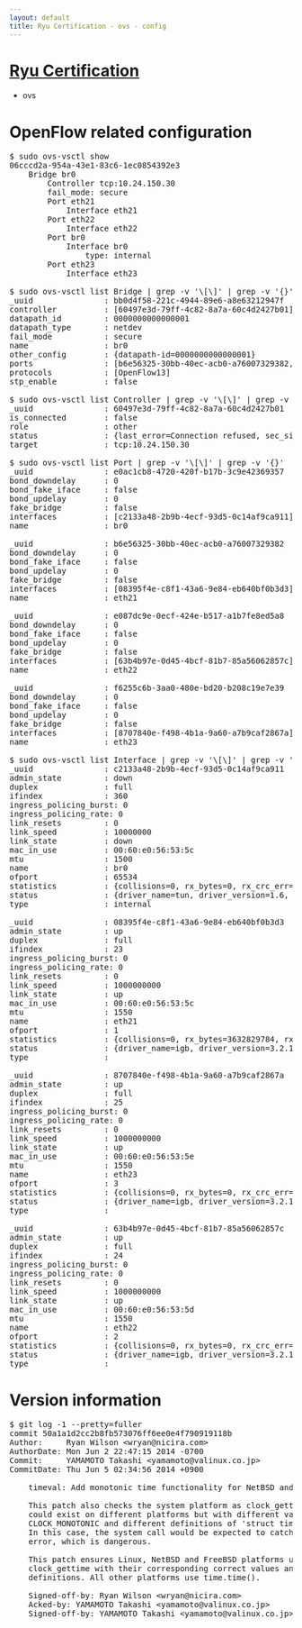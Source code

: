 ```yaml
---
layout: default
title: Ryu Certification - ovs - config
---
```

# [Ryu Certification](http://osrg.github.io/ryu/certification.html)
* ovs 

# OpenFlow related configuration
<pre>
$ sudo ovs-vsctl show
06cccd2a-954a-43e1-83c6-1ec0854392e3
    Bridge br0
        Controller tcp:10.24.150.30
        fail_mode: secure
        Port eth21
            Interface eth21
        Port eth22
            Interface eth22
        Port br0
            Interface br0
                type: internal
        Port eth23
            Interface eth23

$ sudo ovs-vsctl list Bridge | grep -v '\[\]' | grep -v '{}'
_uuid               : bb0d4f58-221c-4944-89e6-a8e63212947f
controller          : [60497e3d-79ff-4c82-8a7a-60c4d2427b01]
datapath_id         : 0000000000000001
datapath_type       : netdev
fail_mode           : secure
name                : br0
other_config        : {datapath-id=0000000000000001}
ports               : [b6e56325-30bb-40ec-acb0-a76007329382, e087dc9e-0ecf-424e-b517-a1b7fe8ed5a8, e0ac1cb8-4720-420f-b17b-3c9e42369357, f6255c6b-3aa0-480e-bd20-b208c19e7e39]
protocols           : [OpenFlow13]
stp_enable          : false

$ sudo ovs-vsctl list Controller | grep -v '\[\]' | grep -v '{}'
_uuid               : 60497e3d-79ff-4c82-8a7a-60c4d2427b01
is_connected        : false
role                : other
status              : {last_error=Connection refused, sec_since_connect=967, sec_since_disconnect=2, state=BACKOFF}
target              : tcp:10.24.150.30

$ sudo ovs-vsctl list Port | grep -v '\[\]' | grep -v '{}'
_uuid               : e0ac1cb8-4720-420f-b17b-3c9e42369357
bond_downdelay      : 0
bond_fake_iface     : false
bond_updelay        : 0
fake_bridge         : false
interfaces          : [c2133a48-2b9b-4ecf-93d5-0c14af9ca911]
name                : br0

_uuid               : b6e56325-30bb-40ec-acb0-a76007329382
bond_downdelay      : 0
bond_fake_iface     : false
bond_updelay        : 0
fake_bridge         : false
interfaces          : [08395f4e-c8f1-43a6-9e84-eb640bf0b3d3]
name                : eth21

_uuid               : e087dc9e-0ecf-424e-b517-a1b7fe8ed5a8
bond_downdelay      : 0
bond_fake_iface     : false
bond_updelay        : 0
fake_bridge         : false
interfaces          : [63b4b97e-0d45-4bcf-81b7-85a56062857c]
name                : eth22

_uuid               : f6255c6b-3aa0-480e-bd20-b208c19e7e39
bond_downdelay      : 0
bond_fake_iface     : false
bond_updelay        : 0
fake_bridge         : false
interfaces          : [8707840e-f498-4b1a-9a60-a7b9caf2867a]
name                : eth23

$ sudo ovs-vsctl list Interface | grep -v '\[\]' | grep -v '{}'
_uuid               : c2133a48-2b9b-4ecf-93d5-0c14af9ca911
admin_state         : down
duplex              : full
ifindex             : 360
ingress_policing_burst: 0
ingress_policing_rate: 0
link_resets         : 0
link_speed          : 10000000
link_state          : down
mac_in_use          : 00:60:e0:56:53:5c
mtu                 : 1500
name                : br0
ofport              : 65534
statistics          : {collisions=0, rx_bytes=0, rx_crc_err=0, rx_dropped=0, rx_errors=0, rx_frame_err=0, rx_over_err=0, rx_packets=0, tx_bytes=0, tx_dropped=0, tx_errors=0, tx_packets=0}
status              : {driver_name=tun, driver_version=1.6, firmware_version=N/A}
type                : internal

_uuid               : 08395f4e-c8f1-43a6-9e84-eb640bf0b3d3
admin_state         : up
duplex              : full
ifindex             : 23
ingress_policing_burst: 0
ingress_policing_rate: 0
link_resets         : 0
link_speed          : 1000000000
link_state          : up
mac_in_use          : 00:60:e0:56:53:5c
mtu                 : 1550
name                : eth21
ofport              : 1
statistics          : {collisions=0, rx_bytes=3632829784, rx_crc_err=0, rx_dropped=0, rx_errors=0, rx_frame_err=0, rx_over_err=0, rx_packets=11061132, tx_bytes=0, tx_dropped=0, tx_errors=0, tx_packets=0}
status              : {driver_name=igb, driver_version=3.2.10-k, firmware_version=2.10-9}
type                : 

_uuid               : 8707840e-f498-4b1a-9a60-a7b9caf2867a
admin_state         : up
duplex              : full
ifindex             : 25
ingress_policing_burst: 0
ingress_policing_rate: 0
link_resets         : 0
link_speed          : 1000000000
link_state          : up
mac_in_use          : 00:60:e0:56:53:5e
mtu                 : 1550
name                : eth23
ofport              : 3
statistics          : {collisions=0, rx_bytes=0, rx_crc_err=0, rx_dropped=0, rx_errors=0, rx_frame_err=0, rx_over_err=0, rx_packets=0, tx_bytes=3995984204, tx_dropped=0, tx_errors=0, tx_packets=5527301}
status              : {driver_name=igb, driver_version=3.2.10-k, firmware_version=2.10-9}
type                : 

_uuid               : 63b4b97e-0d45-4bcf-81b7-85a56062857c
admin_state         : up
duplex              : full
ifindex             : 24
ingress_policing_burst: 0
ingress_policing_rate: 0
link_resets         : 0
link_speed          : 1000000000
link_state          : up
mac_in_use          : 00:60:e0:56:53:5d
mtu                 : 1550
name                : eth22
ofport              : 2
statistics          : {collisions=0, rx_bytes=0, rx_crc_err=0, rx_dropped=0, rx_errors=0, rx_frame_err=0, rx_over_err=0, rx_packets=0, tx_bytes=2803136994, tx_dropped=0, tx_errors=0, tx_packets=4749656}
status              : {driver_name=igb, driver_version=3.2.10-k, firmware_version=2.10-9}
type                : 
</pre>

# Version information
<pre>
$ git log -1 --pretty=fuller
commit 50a1a1d2cc2b8fb573076ff6ee0e4f790919118b
Author:     Ryan Wilson &lt;wryan@nicira.com&gt;
AuthorDate: Mon Jun 2 22:47:15 2014 -0700
Commit:     YAMAMOTO Takashi &lt;yamamoto@valinux.co.jp&gt;
CommitDate: Thu Jun 5 02:34:56 2014 +0900

    timeval: Add monotonic time functionality for NetBSD and FreeBSD.
    
    This patch also checks the system platform as clock_gettime
    could exist on different platforms but with different values of
    CLOCK_MONOTONIC and different definitions of 'struct timespec'.
    In this case, the system call would be expected to catch the
    error, which is dangerous.
    
    This patch ensures Linux, NetBSD and FreeBSD platforms use
    clock_gettime with their corresponding correct values and
    definitions. All other platforms use time.time&#40;&#41;.
    
    Signed-off-by: Ryan Wilson &lt;wryan@nicira.com&gt;
    Acked-by: YAMAMOTO Takashi &lt;yamamoto@valinux.co.jp&gt;
    Signed-off-by: YAMAMOTO Takashi &lt;yamamoto@valinux.co.jp&gt;
</pre>
